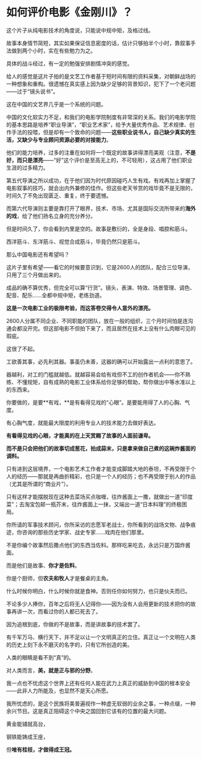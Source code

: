 # 如何评价电影《金刚川》？

这个片子从纯电影技术的角度说，只能说中规中矩，及格过线。

故事本身情节简短，其实如果保证信息密度的话，估计只够拍半个小时，靠叙事手法做到两个小时，实在有些勉力为之。

具体的战斗经过，有一定的勉强安排剧情冲突的感觉。

给人的感觉是这片子拍的是文艺工作者基于短时间有限的资料采集，对朝鲜战场的一种想象和重构。很遗憾在真实感上因为缺少足够的背景知识，犯下了一个老问题——过于“镜头说书”。

这在中国的文艺界几乎是一个系统的问题。

中国的文化软实力不足，和我们的电影学院制度有非常深的关系。我们的电影学院的基本思路是培养“职业导演”，“职业艺术家”，给予大量优秀作品、艺术规律、创作手法的投喂，但是却有一个致命的问题——**这些职业说书人，自己缺少真实的生活，又缺少与专业顾问资源必要的对接能力**。

他们的能力培养，过多的注重在如何将一个既定的故事讲得漂亮美观（注意，**不是好，而只是漂亮**——“好”这个评价是至高无上的，不可轻用），这占用了他们职业生涯的过多精力。

第五代导演之所以成功，在于他们因为时代原因碰巧人生有戏。有戏再加上掌握了电影叙事的技巧，就会出内外兼修的佳作。但这些老天爷赏的戏毕竟不是无限的，时间久了不免出现匮乏、重复，终于要遗憾。

而第六代导演则主要是靠打开了眼界，技术、市场、尤其是国际交流所带来的**海外的戏**，给了他们扬名立身的充分养分。

但是时间久了，你会看到内里是空的。故事是敷衍的，全是身段、唱腔和筋斗。

西洋筋斗、东洋筋斗、视觉合成筋斗，毕竟仍然只是筋斗。

那么中国电影还有希望吗？

这片子里有希望——看它的时候要意识到，它是2600人的团队，配合三位导演，只用了三个月做出来的。

成品的确不算优秀，但完全可以算“行货”。镜头，表演、特效、场景管理、调色、配音、配乐……全都中规中矩，老练劲道。

**这是一次电影工业的极限考验，而这答卷交得令人意外的漂亮。**

2600人分属不同企业、不同职能的团队，放在一般的组织，三个月时间怕是连沟通会都没开完。但这部电影不但拍下来了，而且居然在技术上没有什么肉眼可见的瑕疵。

这很了不起。

工欲善其事，必先利其器。事虽仍未善，这器的确可以开始露出一点利的意思了。

器越利，对工的门槛就越低。就越容易会给有戏但不工的创作者机会——你不熟练、不懂规矩，自有成熟的电影工业体系给你足够的帮助，帮你做出中等水准以上的东西来。

你要做的，是要**有戏，**是有看得见戏的“心眼”。是要能用得了人的心胸、气度。

有心胸气度，就能最大限度的利用专业人的技术能力去做好表达。

**有看得见戏的心眼，才能真的在上天赏赐了故事的人面前谦卑。**

**而不是只会把他们的故事切成葱花，拍成蒜末，只是拿来做自己煮的这碗炸酱面的调料。**

只有进到这层境界，一个电影艺术工作者才能变成脚踏大地的泰坦，不再受限于个人的经历——那就是再曲折精彩，也只是一个人的经历；也不再受限于别人的作品（尤其是所谓的“商业片”）。

只有这样才能摆脱现在这种去菜场买点咖喱，往炸酱面上一撒，就做出一道“印度菜”；去淘宝包邮一瓶芥末，往炸酱面上一抹，又端出一道“日本料理”的终极困局。

你所请的军事技术顾问，你所采访的志愿军老战士，你所看到的战场文物、战争痕迹，你咨询的那些历史学家、战史专家……戏肉在他们那里。

不是你编个故事然后撒点他们的东西当佐料。那样吃来吃去，永远只是万国炸酱面。

而是他们是故事、**你才是佐料**。

你是个厨师，但**农夫和牧人**才是餐桌的主角。

什么时候你明白，什么时候你就是食神。否则任你如何努力，也只是伙夫而已。

不论多少人捧你，百年之后将无人记得你——因为没有人会用更新的技术把你的故事再讲一次，而看过你的人都已死去了。

因为追根到底，你做的不是故事，而是讲故事的技术罢了。

有千军万马、横行天下，并不足以让一个文明真正的立住。真正让一个文明在人类的历史上刻下永不磨灭的名字的，只有它所创造的美。

人类的眼睛是看不到“真”的。

对人类而言，**美，就是正与邪的分野**。

我一点也不忧虑这个世界上还有任何人能在武力上真正的威胁到中国的根本安全——此非人力所能及，也显然不是天心所愿。

我所忧虑的，是这个民族将美普遍视作一种虚无软弱的业余之事，一种点缀，一种余兴节目。这是真正阻碍这个中央之国回到它该有的位置的最大问题。

黄金能铺就高台，

钢铁能铸成王座，

但**唯有桂枝，才做得成王冠。**



